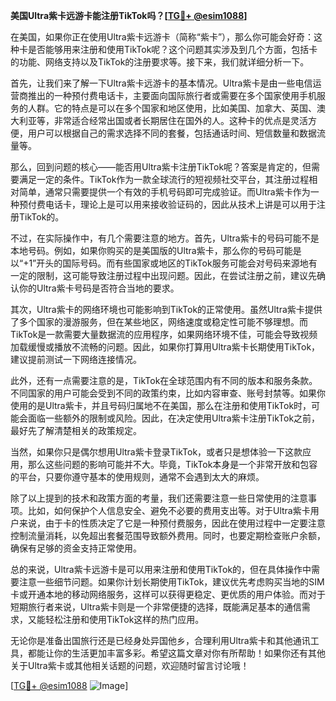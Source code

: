 **美国Ultra紫卡远游卡能注册TikTok吗？[[TG💪+ @esim1088](https://t.me/s/esim1088)]**

在美国，如果你正在使用Ultra紫卡远游卡（简称“紫卡”），那么你可能会好奇：这种卡是否能够用来注册和使用TikTok呢？这个问题其实涉及到几个方面，包括卡的功能、网络支持以及TikTok的注册要求等。接下来，我们就详细分析一下。

首先，让我们来了解一下Ultra紫卡远游卡的基本情况。Ultra紫卡是由一些电信运营商推出的一种预付费电话卡，主要面向国际旅行者或需要在多个国家使用手机服务的人群。它的特点是可以在多个国家和地区使用，比如美国、加拿大、英国、澳大利亚等，非常适合经常出国或者长期居住在国外的人。这种卡的优点是灵活方便，用户可以根据自己的需求选择不同的套餐，包括通话时间、短信数量和数据流量等。

那么，回到问题的核心——能否用Ultra紫卡注册TikTok呢？答案是肯定的，但需要满足一定的条件。TikTok作为一款全球流行的短视频社交平台，其注册过程相对简单，通常只需要提供一个有效的手机号码即可完成验证。而Ultra紫卡作为一种预付费电话卡，理论上是可以用来接收验证码的，因此从技术上讲是可以用于注册TikTok的。

不过，在实际操作中，有几个需要注意的地方。首先，Ultra紫卡的号码可能不是本地号码。例如，如果你购买的是美国版的Ultra紫卡，那么你的号码可能是以“+1”开头的国际号码。而有些国家或地区的TikTok服务可能会对号码来源地有一定的限制，这可能导致注册过程中出现问题。因此，在尝试注册之前，建议先确认你的Ultra紫卡号码是否符合当地的要求。

其次，Ultra紫卡的网络环境也可能影响到TikTok的正常使用。虽然Ultra紫卡提供了多个国家的漫游服务，但在某些地区，网络速度或稳定性可能不够理想。而TikTok是一款需要大量数据流的应用程序，如果网络环境不佳，可能会导致视频加载缓慢或播放不流畅的问题。因此，如果你打算用Ultra紫卡长期使用TikTok，建议提前测试一下网络连接情况。

此外，还有一点需要注意的是，TikTok在全球范围内有不同的版本和服务条款。不同国家的用户可能会受到不同的政策约束，比如内容审查、账号封禁等。如果你使用的是Ultra紫卡，并且号码归属地不在美国，那么在注册和使用TikTok时，可能会面临一些额外的限制或风险。因此，在决定使用Ultra紫卡注册TikTok之前，最好先了解清楚相关的政策规定。

当然，如果你只是偶尔想用Ultra紫卡登录TikTok，或者只是想体验一下这款应用，那么这些问题的影响可能并不大。毕竟，TikTok本身是一个非常开放和包容的平台，只要你遵守基本的使用规则，通常不会遇到太大的麻烦。

除了以上提到的技术和政策方面的考量，我们还需要注意一些日常使用的注意事项。比如，如何保护个人信息安全、避免不必要的费用支出等。对于Ultra紫卡用户来说，由于卡的性质决定了它是一种预付费服务，因此在使用过程中一定要注意控制流量消耗，以免超出套餐范围导致额外费用。同时，也要定期检查账户余额，确保有足够的资金支持正常使用。

总的来说，Ultra紫卡远游卡是可以用来注册和使用TikTok的，但在具体操作中需要注意一些细节问题。如果你计划长期使用TikTok，建议优先考虑购买当地的SIM卡或开通本地的移动网络服务，这样可以获得更稳定、更优质的用户体验。而对于短期旅行者来说，Ultra紫卡则是一个非常便捷的选择，既能满足基本的通信需求，又能轻松注册和使用TikTok这样的热门应用。

无论你是准备出国旅行还是已经身处异国他乡，合理利用Ultra紫卡和其他通讯工具，都能让你的生活更加丰富多彩。希望这篇文章对你有所帮助！如果你还有其他关于Ultra紫卡或其他相关话题的问题，欢迎随时留言讨论哦！

[[TG💪+ @esim1088](https://t.me/s/esim1088) ![Image](https://i.postimg.cc/4NQfJmqS/Snipaste-2025-05-13-00-14-12.png)]